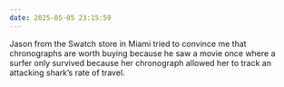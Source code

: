 ```yaml
---
date: 2025-05-05 23:15:59 
---
```


Jason from the Swatch store in Miami tried to convince me that chronographs are worth buying because he saw a movie once where a surfer only survived because her chronograph allowed her to track an attacking shark’s rate of travel.
